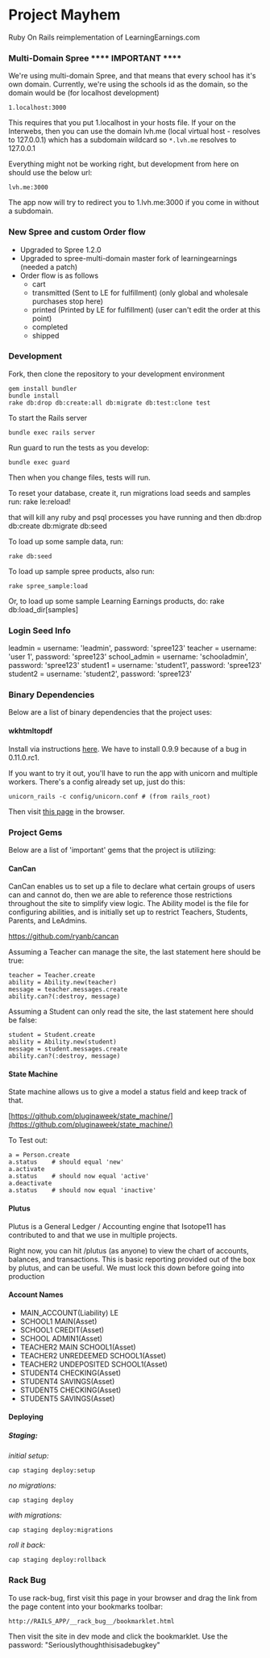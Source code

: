 Project Mayhem
=====

Ruby On Rails reimplementation of LearningEarnings.com

### Multi-Domain Spree **** IMPORTANT ****

We're using multi-domain Spree, and that means that every school has it's own domain.
Currently, we're using the schools id as the domain, so the domain would be (for localhost development)

    1.localhost:3000

This requires that you put 1.localhost in your hosts file.   If your on the Interwebs, then you can use
the domain lvh.me (local virtual host - resolves to 127.0.0.1) which has a subdomain wildcard so `*.lvh.me`
resolves to 127.0.0.1

Everything might not be working right, but development from here on should use the below url:

    lvh.me:3000

The app now will try to redirect you to 1.lvh.me:3000 if you come in without a subdomain.

### New Spree and custom Order flow
 * Upgraded to Spree 1.2.0
 * Upgraded to spree-multi-domain master fork of learningearnings (needed a patch)
 * Order flow is as follows
   * cart
   * transmitted (Sent to LE for fulfillment)  (only global and wholesale purchases stop here)
   * printed (Printed by LE for fulfillment) (user can't edit the order at this point)
   * completed
   * shipped


### Development
Fork, then clone the repository to your development environment

    gem install bundler
    bundle install
    rake db:drop db:create:all db:migrate db:test:clone test

To start the Rails server

    bundle exec rails server

Run guard to run the tests as you develop:

    bundle exec guard

Then when you change files, tests will run.

To reset your database, create it, run migrations load seeds and samples run:
    rake le:reload!

that will kill any ruby and psql processes you have running and then db:drop db:create db:migrate db:seed

To load up some sample data, run:

    rake db:seed

To load up sample spree products, also run:

    rake spree_sample:load

Or, to load up some sample Learning Earnings products, do:
    rake db:load_dir[samples]

### Login Seed Info
leadmin = username: 'leadmin', password: 'spree123'
teacher = username: 'user 1', password: 'spree123'
school_admin = username: 'schooladmin', password: 'spree123'
student1 = username: 'student1', password: 'spree123'
student2 = username: 'student2', password: 'spree123'

### Binary Dependencies
Below are a list of binary dependencies that the project uses:

#### wkhtmltopdf
Install via instructions [here](https://github.com/pdfkit/pdfkit/wiki/Installing-WKHTMLTOPDF).  We have to install 0.9.9 because of a bug in 0.11.0.rc1.

If you want to try it out, you'll have to run the app with unicorn and multiple workers.  There's a config already set up, just do this:

    unicorn_rails -c config/unicorn.conf # (from rails_root)

Then visit [this page](http://localhost:8080/pages/pdf.pdf) in the browser.


### Project Gems
Below are a list of 'important' gems that the project is utilizing:

#### CanCan
CanCan enables us to set up a file to declare what certain groups of users can and cannot do, then we are able to reference those restrictions throughout the site to simplify view logic. The Ability model is the file for configuring abilities, and is initially set up to restrict Teachers, Students, Parents, and LeAdmins.

https://github.com/ryanb/cancan

Assuming a Teacher can manage the site, the last statement here should be true:

    teacher = Teacher.create
    ability = Ability.new(teacher)
    message = teacher.messages.create
    ability.can?(:destroy, message)

Assuming a Student can only read the site, the last statement here should be false:

    student = Student.create
    ability = Ability.new(student)
    message = student.messages.create
    ability.can?(:destroy, message)

#### State Machine
State machine allows us to give a model a status field and keep track of that.

[https://github.com/pluginaweek/state_machine/](https://github.com/pluginaweek/state_machine/)

To Test out:

    a = Person.create
    a.status    # should equal 'new'
    a.activate 
    a.status    # should now equal 'active'
    a.deactivate 
    a.status    # should now equal 'inactive'

#### Plutus
Plutus is a General Ledger / Accounting engine that Isotope11 has contributed to and that we use in multiple projects.

Right now, you can hit /plutus (as anyone) to view the chart of accounts, balances, and transactions.  This is basic reporting provided out of the box by plutus, and can be useful.  We must lock this down before going into production

#### Account Names
* MAIN\_ACCOUNT(Liability)
  LE
* SCHOOL1 MAIN(Asset)
* SCHOOL1 CREDIT(Asset)
* SCHOOL ADMIN1(Asset)
* TEACHER2 MAIN SCHOOL1(Asset)
* TEACHER2 UNREDEEMED SCHOOL1(Asset)
* TEACHER2 UNDEPOSITED SCHOOL1(Asset)
* STUDENT4 CHECKING(Asset)
* STUDENT4 SAVINGS(Asset)
* STUDENT5 CHECKING(Asset)
* STUDENT5 SAVINGS(Asset)

#### Deploying

##### Staging:

_initial setup:_

    cap staging deploy:setup

_no migrations:_

    cap staging deploy

_with migrations:_

    cap staging deploy:migrations

_roll it back:_

    cap staging deploy:rollback

### Rack Bug
To use rack-bug, first visit this page in your browser and drag the link from
the page content into your bookmarks toolbar:

    http://RAILS_APP/__rack_bug__/bookmarklet.html

Then visit the site in dev mode and click the bookmarklet.  Use the password: "Seriouslythoughthisisadebugkey"

